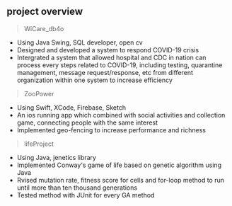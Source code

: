 project overview
---
>WiCare_db4o
*  Using Java Swing, SQL developer, open cv
* Designed and developed a system to respond COVID-19 crisis
* Intergrated a system that allowed hospital and CDC in nation can process every steps related to COVID-19, including testing, quarantine management, message request/response, etc from different organization within one system to increase efficiency 
>ZooPower
* Using Swift, XCode, Firebase, Sketch
* An ios running app which combined with social activities and collection game, connecting people with the same interest
* Implemented geo-fencing to increase performance and richness
>lifeProject
* Using Java, jenetics library
* Implemented Conway's game of life based on genetic algorithm using Java
* Rvised mutation rate, fitness score for cells and for-loop method to run until more than ten thousand generations
* Tested method with JUnit for every GA method

